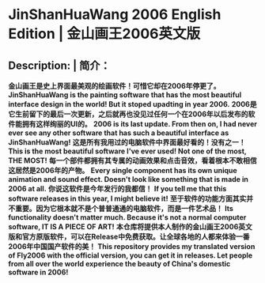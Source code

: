 # JinShanHuaWang 2006 English Edition | 金山画王2006英文版

## Description: | 简介：

**金山画王是史上界面最美观的绘画软件！可惜它却在2006年停更了。**
**JinShanHuaWang is the painting software that has the most beautiful interface design in the world! But it stoped upadting in year 2006.**
**2006是它生前留下的最后一次更新，之后就再也没见过任何一个在2006年以后发布的软件能拥有这样绚丽的UI的。**
**2006 is its last update. From then on, I had never ever see any other software that has such a beautiful interface as JinShanHuaWang!**
**这是所有我用过的电脑软件中界面最好看的！没有之一！**
**This is the most beautiful software I've ever used! Not one of the most, THE MOST!**
**每一个部件都拥有其专属的动画效果和点击音效，看着根本不敢相信这居然是2006年的产物。**
**Every single component has its own unique animation and sound effect. Doesn't look like something that is made in 2006 at all.**
**你说这软件是今年发行的我都信！**
**If you tell me that this software releases in this year, I might believe it!**
**至于软件的功能方面其实并不重要。因为它根本就不是个普普通通的电脑软件，而是一件艺术品！**
**Its functionality doesn't matter much. Because it's not a normal computer software, IT IS A PIECE OF ART!**
**本仓库将提供本人制作的金山画王2006英文版和官方原版软件，可以在Release中免费获取。让全球各地的人都来体验一番2006年中国国产软件的美！**
**This repository provides my translated version of Fly2006 with the official version, you can get it in releases. Let people from all over the world experience the beauty of China's domestic software in 2006!**
